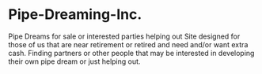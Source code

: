 # Pipe-Dreaming-Inc.
Pipe Dreams for sale or interested parties helping out
Site designed for those of us that are near retirement or retired and need and/or want extra cash.  Finding partners or other people that may be 
interested in developing their own pipe dream or just helping out.
